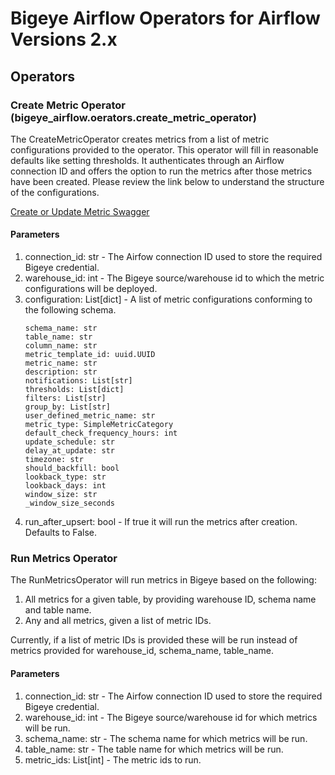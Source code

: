 # Bigeye Airflow Operators for Airflow Versions 2.x

## Operators
### Create Metric Operator (bigeye_airflow.oerators.create_metric_operator)

The CreateMetricOperator creates metrics from a list of metric configurations provided to the operator.
This operator will fill in reasonable defaults like setting thresholds.  It authenticates through an Airflow connection 
ID and offers the option to run the metrics after those metrics have been created.  Please review the link below to 
understand the structure of the configurations.

[Create or Update Metric Swagger](https://docs.bigeye.com/reference/createmetric)

#### Parameters
1. connection_id: str - The Airfow connection ID used to store the required Bigeye credential.
2. warehouse_id: int - The Bigeye source/warehouse id to which the metric configurations will be deployed.
3. configuration: List[dict] - A list of metric configurations conforming to the following schema.
    ```
    schema_name: str
    table_name: str
    column_name: str
    metric_template_id: uuid.UUID
    metric_name: str
    description: str
    notifications: List[str]
    thresholds: List[dict]
    filters: List[str]
    group_by: List[str]
    user_defined_metric_name: str
    metric_type: SimpleMetricCategory
    default_check_frequency_hours: int
    update_schedule: str
    delay_at_update: str
    timezone: str
    should_backfill: bool
    lookback_type: str
    lookback_days: int
    window_size: str
    _window_size_seconds
    ```
4. run_after_upsert: bool - If true it will run the metrics after creation.  Defaults to False.

### Run Metrics Operator

The RunMetricsOperator will run metrics in Bigeye based on the following:

1. All metrics for a given table, by providing warehouse ID, schema name and table name.
2. Any and all metrics, given a list of metric IDs.  

Currently, if a list of metric IDs is provided these will be run instead of metrics provided for
warehouse_id, schema_name, table_name.

#### Parameters
1. connection_id: str - The Airfow connection ID used to store the required Bigeye credential.
2. warehouse_id: int - The Bigeye source/warehouse id for which metrics will be run.
3. schema_name: str - The schema name for which metrics will be run.
4. table_name: str - The table name for which metrics will be run.
5. metric_ids: List[int] - The metric ids to run.